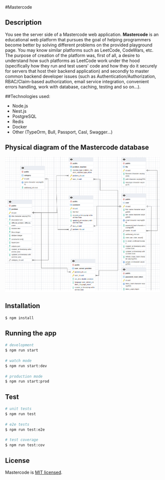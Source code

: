 #Mastercode

## Description

You see the server side of a Mastercode web application.
**Mastercode** is an educational web platform that pursues the goal of helping programmers become better by solving different problems on the provided playground page. You may know similar platforms such as LeetCode, CodeWars, etc.
The purpose of creation of the platform was, first of all, a desire to understand how such platforms as LeetCode work under the hood (specifically how they run and test users' code and how they do it securely for servers that host their backend application) and secondly to master common backend developer issues (such as Authentication/Authorization, RBAC/Claim-based authorization, email service integration, convenient errors handling, work with database, caching, testing and so on...).

##Technologies used:

- Node.js
- Nest.js
- PostgreSQL
- Redis
- Docker
- Other (TypeOrm, Bull, Passport, Casl, Swagger...)

## Physical diagram of the Mastercode database

![database diagram](./docs/mastercode-db-schema.png)

## Installation

```bash
$ npm install
```

## Running the app

```bash
# development
$ npm run start

# watch mode
$ npm run start:dev

# production mode
$ npm run start:prod
```

## Test

```bash
# unit tests
$ npm run test

# e2e tests
$ npm run test:e2e

# test coverage
$ npm run test:cov
```

## License

Mastercode is [MIT licensed](LICENSE).
